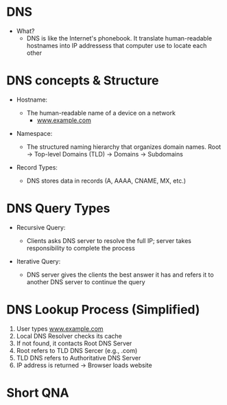 # DNS
- What?
	- DNS is like the Internet's phonebook. It translate human-readable hostnames into IP addressess that computer use to locate each other

# DNS concepts & Structure
- Hostname:
	- The human-readable name of a device on a network
		- www.example.com
		
- Namespace:
	- The structured naming hierarchy that organizes domain names. Root -> Top-level Domains (TLD) -> Domains -> Subdomains
	
- Record Types:
	- DNS stores data in records (A, AAAA, CNAME, MX, etc.)

# DNS Query Types
- Recursive Query:
	- Clients asks DNS server to resolve the full IP; server takes responsibility to complete the process
	
- Iterative Query:
	- DNS server gives the clients the best answer it has and refers it to another DNS server to continue the query

# DNS Lookup Process (Simplified)
1. User types www.example.com
2. Local DNS Resolver checks its cache
3. If not found, it contacts Root DNS Server
4. Root refers to TLD DNS Sercer (e.g., .com)
5. TLD DNS refers to Authoritative DNS Server
6. IP address is returned -> Browser loads website

# Short QNA

